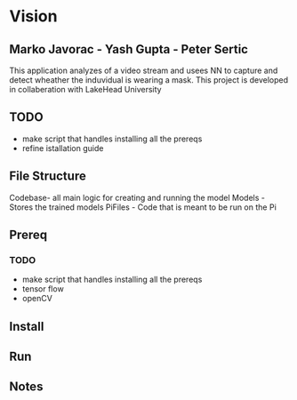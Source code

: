 # Vision

## Marko Javorac - Yash Gupta - Peter Sertic
This application analyzes of a video stream and usees NN to capture and detect wheather the induvidual is wearing a mask. This project is developed in collaberation with LakeHead University

## TODO
- make script that handles installing all the prereqs
- refine istallation guide

## File Structure
Codebase- all main logic for creating and running the model
Models - Stores the trained models
PiFiles - Code that is meant to be run on the Pi

## Prereq
### TODO
- make script that handles installing all the prereqs
 - tensor flow
 - openCV

## Install

## Run

## Notes
